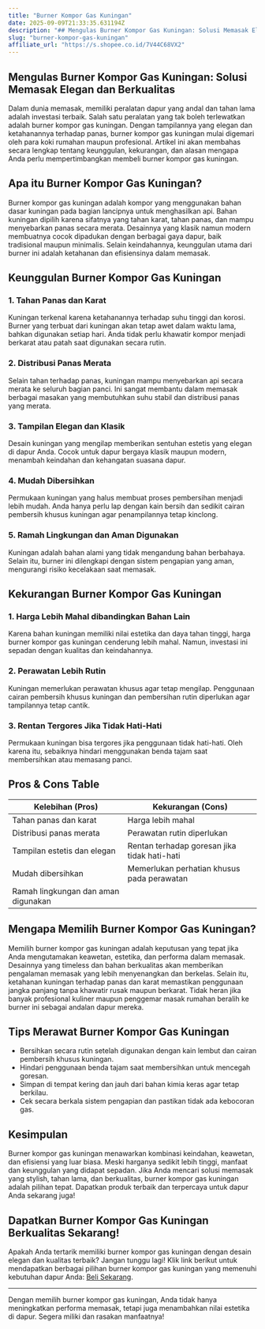 ```yaml
---
title: "Burner Kompor Gas Kuningan"
date: 2025-09-09T21:33:35.631194Z
description: "## Mengulas Burner Kompor Gas Kuningan: Solusi Memasak Elegan dan Berkualitas..."
slug: "burner-kompor-gas-kuningan"
affiliate_url: "https://s.shopee.co.id/7V44C68VX2"
---
```

## Mengulas Burner Kompor Gas Kuningan: Solusi Memasak Elegan dan Berkualitas

Dalam dunia memasak, memiliki peralatan dapur yang andal dan tahan lama adalah investasi terbaik. Salah satu peralatan yang tak boleh terlewatkan adalah burner kompor gas kuningan. Dengan tampilannya yang elegan dan ketahanannya terhadap panas, burner kompor gas kuningan mulai digemari oleh para koki rumahan maupun profesional. Artikel ini akan membahas secara lengkap tentang keunggulan, kekurangan, dan alasan mengapa Anda perlu mempertimbangkan membeli burner kompor gas kuningan.

## Apa itu Burner Kompor Gas Kuningan?

Burner kompor gas kuningan adalah kompor yang menggunakan bahan dasar kuningan pada bagian lancipnya untuk menghasilkan api. Bahan kuningan dipilih karena sifatnya yang tahan karat, tahan panas, dan mampu menyebarkan panas secara merata. Desainnya yang klasik namun modern membuatnya cocok dipadukan dengan berbagai gaya dapur, baik tradisional maupun minimalis. Selain keindahannya, keunggulan utama dari burner ini adalah ketahanan dan efisiensinya dalam memasak.

## Keunggulan Burner Kompor Gas Kuningan

### 1. Tahan Panas dan Karat

Kuningan terkenal karena ketahanannya terhadap suhu tinggi dan korosi. Burner yang terbuat dari kuningan akan tetap awet dalam waktu lama, bahkan digunakan setiap hari. Anda tidak perlu khawatir kompor menjadi berkarat atau patah saat digunakan secara rutin.

### 2. Distribusi Panas Merata

Selain tahan terhadap panas, kuningan mampu menyebarkan api secara merata ke seluruh bagian panci. Ini sangat membantu dalam memasak berbagai masakan yang membutuhkan suhu stabil dan distribusi panas yang merata.

### 3. Tampilan Elegan dan Klasik

Desain kuningan yang mengilap memberikan sentuhan estetis yang elegan di dapur Anda. Cocok untuk dapur bergaya klasik maupun modern, menambah keindahan dan kehangatan suasana dapur.

### 4. Mudah Dibersihkan

Permukaan kuningan yang halus membuat proses pembersihan menjadi lebih mudah. Anda hanya perlu lap dengan kain bersih dan sedikit cairan pembersih khusus kuningan agar penampilannya tetap kinclong.

### 5. Ramah Lingkungan dan Aman Digunakan

Kuningan adalah bahan alami yang tidak mengandung bahan berbahaya. Selain itu, burner ini dilengkapi dengan sistem pengapian yang aman, mengurangi risiko kecelakaan saat memasak.

## Kekurangan Burner Kompor Gas Kuningan

### 1. Harga Lebih Mahal dibandingkan Bahan Lain

Karena bahan kuningan memiliki nilai estetika dan daya tahan tinggi, harga burner kompor gas kuningan cenderung lebih mahal. Namun, investasi ini sepadan dengan kualitas dan keindahannya.

### 2. Perawatan Lebih Rutin

Kuningan memerlukan perawatan khusus agar tetap mengilap. Penggunaan cairan pembersih khusus kuningan dan pembersihan rutin diperlukan agar tampilannya tetap cantik.

### 3. Rentan Tergores Jika Tidak Hati-Hati

Permukaan kuningan bisa tergores jika penggunaan tidak hati-hati. Oleh karena itu, sebaiknya hindari menggunakan benda tajam saat membersihkan atau memasang panci.

## Pros & Cons Table

| Kelebihan (Pros)                       | Kekurangan (Cons)                        |
|----------------------------------------|------------------------------------------|
| Tahan panas dan karat                | Harga lebih mahal                     |
| Distribusi panas merata             | Perawatan rutin diperlukan            |
| Tampilan estetis dan elegan        | Rentan terhadap goresan jika tidak hati-hati |
| Mudah dibersihkan                     | Memerlukan perhatian khusus pada perawatan |
| Ramah lingkungan dan aman digunakan |                                          |

## Mengapa Memilih Burner Kompor Gas Kuningan?

Memilih burner kompor gas kuningan adalah keputusan yang tepat jika Anda mengutamakan keawetan, estetika, dan performa dalam memasak. Desainnya yang timeless dan bahan berkualitas akan memberikan pengalaman memasak yang lebih menyenangkan dan berkelas. Selain itu, ketahanan kuningan terhadap panas dan karat memastikan penggunaan jangka panjang tanpa khawatir rusak maupun berkarat. Tidak heran jika banyak profesional kuliner maupun penggemar masak rumahan beralih ke burner ini sebagai andalan dapur mereka.

## Tips Merawat Burner Kompor Gas Kuningan

- Bersihkan secara rutin setelah digunakan dengan kain lembut dan cairan pembersih khusus kuningan.
- Hindari penggunaan benda tajam saat membersihkan untuk mencegah goresan.
- Simpan di tempat kering dan jauh dari bahan kimia keras agar tetap berkilau.
- Cek secara berkala sistem pengapian dan pastikan tidak ada kebocoran gas.

## Kesimpulan

Burner kompor gas kuningan menawarkan kombinasi keindahan, keawetan, dan efisiensi yang luar biasa. Meski harganya sedikit lebih tinggi, manfaat dan keunggulan yang didapat sepadan. Jika Anda mencari solusi memasak yang stylish, tahan lama, dan berkualitas, burner kompor gas kuningan adalah pilihan tepat. Dapatkan produk terbaik dan terpercaya untuk dapur Anda sekarang juga!

## Dapatkan Burner Kompor Gas Kuningan Berkualitas Sekarang!

Apakah Anda tertarik memiliki burner kompor gas kuningan dengan desain elegan dan kualitas terbaik? Jangan tunggu lagi! Klik link berikut untuk mendapatkan berbagai pilihan burner kompor gas kuningan yang memenuhi kebutuhan dapur Anda: [Beli Sekarang](https://s.shopee.co.id/7V44C68VX2).

---

Dengan memilih burner kompor gas kuningan, Anda tidak hanya meningkatkan performa memasak, tetapi juga menambahkan nilai estetika di dapur. Segera miliki dan rasakan manfaatnya!